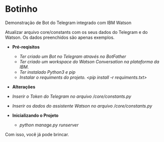 # Botinho
Demonstração de Bot do Telegram integrado com IBM Watson

Atualizar arquivo core/constants com os seus dados do Telegram e do Watson. 
Os dados preenchidos são apenas exemplos.

- **Pré-reqisitos**
  - *Ter criado um Bot no Telegram através no BotFather*
  - *Ter criado um workspace do Watson Conversation na plataforma da IBM.*
  - *Ter instalado Python3 e pip*
  - *Instalar o requiments do projeto. <pip install -r requiments.txt>*  
  
 - **Alterações**
  - *Inserir o Token do Telegram no arquivo /core/constants.py*
  - *Inserir os dados do assistente Watson no arquivo /core/constants.py*

- **Inicializando o Projeto**
  - *python manage.py runserver*
 
 Com isso, você já pode brincar.

